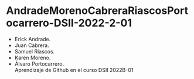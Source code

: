 # AndradeMorenoCabreraRiascosPortocarrero-DSII-2022-2-01
  - Erick Andrade.
  - Juan Cabrera.
  - Samuel Riascos.
  - Karen Moreno.
  - Álvaro Portocarrero.  
Aprendizaje de Github en el curso DSII 2022B-01

